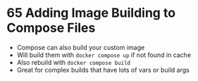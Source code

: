 # 65 Adding Image Building to Compose Files

- Compose can also build your custom image
- Will build them with `docker compose up` if not found in cache
- Also rebuild with `docker compose build`
- Great for complex builds that have lots of vars or build args


